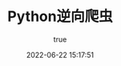 ---
pageComponent:
  name: Python逆向爬虫
  data:
    path: Python逆向爬虫
    imgUrl: /img/web.png
    description: Python爬虫，python逆向各种APP逆向爬取数据等相关技术
title: Python逆向爬虫
date: 2022-06-22 15:17:51
permalink: /python-reptile/
categories:
  - 目录页
tags:
  - 
author: 
  name: 小阳爱技术
  link: https://blog.abck8s.com
---